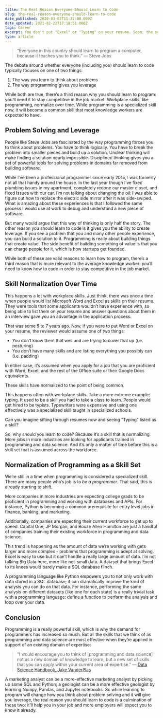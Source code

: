 ```yaml
---
title: The Real Reason Everyone Should Learn to Code
slug: the-real-reason-everyone-should-learn-to-code
date_published: 2020-03-03T11:37:00.000Z
date_updated: 2021-02-22T17:18:51.000Z
tags: Career
excerpt: You don't put "Excel" or "Typing" on your resume. Soon, the same will be true of programming.
type: article
---
```


> “Everyone in this country should learn to program a computer, because it teaches you to think.” — Steve Jobs

The debate around whether everyone (including you) should learn to code typically focuses on one of two things:

1. The way you learn to think about problems
2. The way programming gives you leverage

While both are true, there’s a third reason why you should learn to program: you’ll need it to stay competitive in the job market. Workplace skills, like programming, normalize over time. While programming is a specialized skill now, it will become a common skill that most knowledge workers are expected to have.

## Problem Solving and Leverage

People like Steve Jobs are fascinated by the way programming forces you to think about problems. You have to think logically. You have to break the problem into smaller pieces and build up a solution. Unclear thinking will make finding a solution nearly impossible. Disciplined thinking gives you a set of powerful tools for solving problems in domains far removed from building software.

While I’ve been a professional programmer since early 2015, I was formerly not all that handy around the house. In the last year though I’ve fixed plumbing issues in my apartment, completely redone our master closet, and fixed issues with our car. I’m not talking about changing the oil: I was able to figure out how to replace the electric side mirror after it was side-swiped. What is amazing about these experiences is that I followed the same process I would use at work to debug and understand a new piece of software.

But many would argue that this way of thinking is only half the story. The other reason you should learn to code is it gives you the ability to create leverage. If you see a problem that you and many other people experience, you can build a solution to it. Programming is really about building things that create value. The side benefit of building something of value is that you can charge people for it, which is how startups get founded.

While both of these are valid reasons to learn how to program, there’s a third reason that is more relevant to the average knowledge worker: you’ll need to know how to code in order to stay competitive in the job market.

## Skill Normalization Over Time

This happens a lot with workplace skills. Just think, there was once a time when people would list Microsoft Word and Excel as skills on their resume. They were tools that some applicants wouldn’t have experience with, so being able to list them on your resume and answer questions about them in an interview gave you an advantage in the application process.

That was some 5 to 7 years ago. Now, if you were to put Word or Excel on your resume, the reviewer would assume one of two things:

- You don’t know them that well and are trying to cover that up (i.e. posturing)
- You don’t have many skills and are listing everything you possibly can (i.e. padding)

In either case, it’s assumed when you apply for a job that you are proficient with Word, Excel, and the rest of the Office suite or their Google Docs equivalents.

These skills have normalized to the point of being common.

This happens often with workplace skills. Take a more extreme example: typing. It used to be a skill you had to take a class to learn. People would get hired to be typists. Typewriters were expensive and using one effectively was a specialized skill taught in specialized schools.

Can you imagine sifting through resumes now and seeing “Typing” listed as a skill?

So, why should you learn to code? Because it’s a skill that is normalizing. More jobs in more industries are looking for applicants trained in programming and data science. And it’s only a matter of time before this is a skill set that is assumed across the workforce.

## Normalization of Programming as a Skill Set

We’re still in a time when programming is considered a specialized skill. There are many people who’s job is to *be a programmer*. That said, this is already starting to shift.

More companies in more industries are expecting college grads to be proficient in programming and working with databases and APIs. For instance, Python is becoming a common prerequisite for entry level jobs in finance, banking, and marketing.

Additionally, companies are expecting their current workforce to get up to speed. Capital One, JP Morgan, and Booze Allen Hamilton are just a handful of companies training their existing workforce in programming and data science.

This trend is happening as the amount of data we’re working with gets larger and more complex - problems that programming is adept at solving. Excel is easy to use but it can’t handle a really large amount of data. I’m not talking Big Data here, more like not-small data. A dataset that brings Excel to its knees would barely make a SQL database flinch.

A programming language like Python empowers you to not only work with data stored in a SQL database; it can dramatically improve the kind of analysis you can do on that data. For instance, performing the same analysis on different datasets (like one for each state) is a really trivial task with a programming language: define a function to perform the analysis and loop over your data.

## Conclusion

Programming is a really powerful skill, which is why the demand for programmers has increased so much. But all the skills that we think of as programming and data science are most effective when they’re applied in support of an existing domain of expertise:

> "I would encourage you to think of [programming and data science] not as a new domain of knowledge to learn, but a new set of skills that you can apply within your current area of expertise." — [Data Science Handbook, Jake VanderPlas](https://www.amazon.com/Python-Data-Science-Handbook-Essential-ebook/dp/B01N2JT3ST/ref=sr_1_3?dchild=1&amp;keywords=data+science+handbook&amp;qid=1585790529&amp;sr=8-3)

A marketing analyst can be a more-effective marketing analyst by picking up some SQL and Python; a geologist can be a more effective geologist by learning Numpy, Pandas, and Jupyter notebooks. So while learning to program will change how you think about problem solving and it will give you leverage, the real reason you should learn to code is a culmination of these two: it’ll help you in your job and more employers will expect you to know it already.
